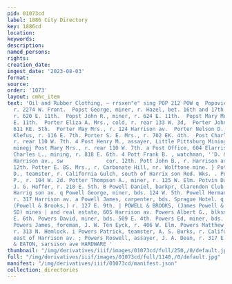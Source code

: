 ```yaml
---
pid: 01073cd
label: 1886 City Directory
key: 1886cd
location: 
keywords: 
description: 
named_persons: 
rights: 
creation_date: 
ingest_date: '2023-08-03'
format: 
source: 
order: '1073'
layout: cmhc_item
text: 'Oil and Rubber Clothing, — rrsxen"e" sing POP 212 POW q  Popovich Moses, lab,
  r. 2274 W. Front.  Popst George, miner, r. Hazel, bet. 16th and 17th. Popst John,
  r. 620 E. 11th.  Popst John R., miner, r. 624 E. 11th.  Popst Mary Mrs. . Tr. 624
  E. 11th.  Porter Eliza A. Mrs., cold, r. rear 133 W. 3d,  Porter John, miner, r.
  611 KE. 5th.  Porter May Mrs., r. 124 Harrison av.  Porter Nelson D., barkpr, Henry
  Klefus, r. 116 E. 7th. Porter S. E. Mrs., r. 702 EK. 4th.  Post Charles E., engineer,
  r. rear 110 W. 7th. 4 Post Henry M., assayer, Little Pittsburg Mining Co., r. at
  minegj Post Mary Mrs., r. rear 110 W. 7th. a Post Office, 604 Elarrison av.  Poston
  Charles L., mining, r. 818 E. 6th. 4 Pott Frank B. , watchman, ''D. & R.G. Ry, r.
  Harrison av., sw              cor. 12th. Pott John B., r. Harrison av., sw. cor.
  12th. Potter E. 8S. Mrs., r. Carbonate Hill, nr. Wolftone mine. } Potter George
  D., teamster, r. California Gulch, south of Harrix son Red. Wks. . Potter Thomas
  P., r. 104 W. 2d. Potter Thompson A., miner, r. 125 W. Elm. Potvin David F., clk,
  J. G. Hoffer, r. 218 E. 5th. B Powell Daniel, barkpr, Clarendon Club Rooms, r. 319
  Harrig son av. q Powell George, miner, bds. 124 W. 5th. Powell Herman (Metz & Powell,)
  r. 317 Harrison av. a Powell James, carpenter, bds. Sprague Hotel. q Powell James,
  (Powell & Brooks,) r. 127 E. 9th. | POWELL & BROOKS, (James Powell & V. H. EIROO)
  SD) mines | and real estate, 605 Harrison av. Powers Albert G., blksmith, r. 821
  E. 6th. Powers David, miner, bds. 509 E. 4th. Powers Ed, miner, bds. Milwaukee House.
  Powers James, foreman, J. W. Ten Eyck, r. 406 W. Elm. Powers Matthew, teamster,
  r. 313 N. Hemlock. i Powers Patrick, teamster, A. S. Burks, r. California Gulch,
  east of Harrison av. ; Powers Roswell, assayer, J. A. Dean, r. 317 E. 8th.  MARSH
  & EATON, sarsison ave HARDWARE '
thumbnail: "/img/derivatives/iiif/images/01073cd/full/250,/0/default.jpg"
full: "/img/derivatives/iiif/images/01073cd/full/1140,/0/default.jpg"
manifest: "/img/derivatives/iiif/01073cd/manifest.json"
collection: directories
---
```

